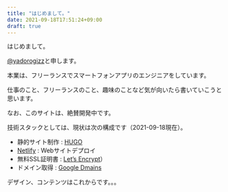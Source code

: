 ```yaml
---
title: "はじめまして。"
date: 2021-09-18T17:51:24+09:00
draft: true
---
```



はじめまして。

<a href="https://twitter.com/yadorogizz">@yadorogizz</a>と申します。

本業は、フリーランスでスマートフォンアプリのエンジニアをしています。

仕事のこと、フリーランスのこと、趣味のことなど気が向いたら書いていこうと思います。

なお、このサイトは、絶賛開発中です。

技術スタックとしては、現状は次の構成です（2021-09-18現在）。

- 静的サイト制作 : [HUGO](https://gohugo.io/)
- [Netlify](https://www.netlify.com/) : Webサイトデプロイ
- 無料SSL証明書 : [Let’s Encrypt](https://letsencrypt.org/ja/)）
- ドメイン取得 : [Google Dmains](https://domains.google/intl/ja_jp/)

デザイン、コンテンツはこれからです。。。
